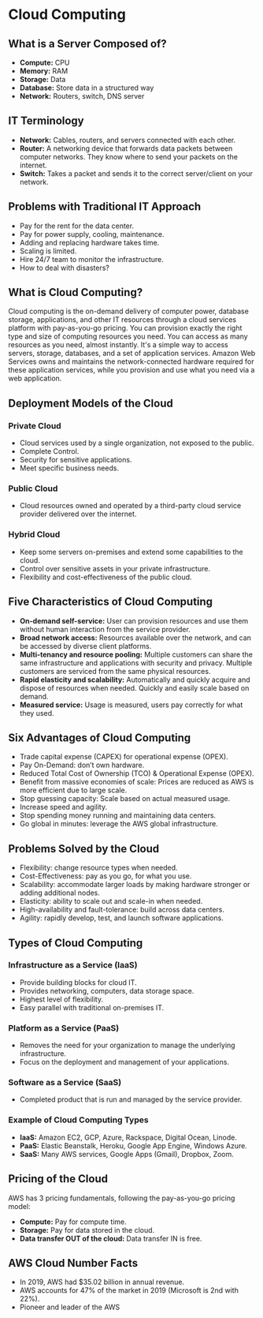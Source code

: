 # Cloud Computing

## What is a Server Composed of?

- **Compute:** CPU
- **Memory:** RAM
- **Storage:** Data
- **Database:** Store data in a structured way
- **Network:** Routers, switch, DNS server

## IT Terminology

- **Network:** Cables, routers, and servers connected with each other.
- **Router:** A networking device that forwards data packets between computer networks. They know where to send your packets on the internet.
- **Switch:** Takes a packet and sends it to the correct server/client on your network.

## Problems with Traditional IT Approach

- Pay for the rent for the data center.
- Pay for power supply, cooling, maintenance.
- Adding and replacing hardware takes time.
- Scaling is limited.
- Hire 24/7 team to monitor the infrastructure.
- How to deal with disasters?

## What is Cloud Computing?

Cloud computing is the on-demand delivery of computer power, database storage, applications, and other IT resources through a cloud services platform with pay-as-you-go pricing. You can provision exactly the right type and size of computing resources you need. You can access as many resources as you need, almost instantly. It's a simple way to access servers, storage, databases, and a set of application services. Amazon Web Services owns and maintains the network-connected hardware required for these application services, while you provision and use what you need via a web application.

## Deployment Models of the Cloud

### Private Cloud

- Cloud services used by a single organization, not exposed to the public.
- Complete Control.
- Security for sensitive applications.
- Meet specific business needs.

### Public Cloud

- Cloud resources owned and operated by a third-party cloud service provider delivered over the internet.

### Hybrid Cloud

- Keep some servers on-premises and extend some capabilities to the cloud.
- Control over sensitive assets in your private infrastructure.
- Flexibility and cost-effectiveness of the public cloud.

## Five Characteristics of Cloud Computing

- **On-demand self-service:** User can provision resources and use them without human interaction from the service provider.
- **Broad network access:** Resources available over the network, and can be accessed by diverse client platforms.
- **Multi-tenancy and resource pooling:** Multiple customers can share the same infrastructure and applications with security and privacy. Multiple customers are serviced from the same physical resources.
- **Rapid elasticity and scalability:** Automatically and quickly acquire and dispose of resources when needed. Quickly and easily scale based on demand.
- **Measured service:** Usage is measured, users pay correctly for what they used.

## Six Advantages of Cloud Computing

- Trade capital expense (CAPEX) for operational expense (OPEX).
- Pay On-Demand: don’t own hardware.
- Reduced Total Cost of Ownership (TCO) & Operational Expense (OPEX).
- Benefit from massive economies of scale: Prices are reduced as AWS is more efficient due to large scale.
- Stop guessing capacity: Scale based on actual measured usage.
- Increase speed and agility.
- Stop spending money running and maintaining data centers.
- Go global in minutes: leverage the AWS global infrastructure.

## Problems Solved by the Cloud

- Flexibility: change resource types when needed.
- Cost-Effectiveness: pay as you go, for what you use.
- Scalability: accommodate larger loads by making hardware stronger or adding additional nodes.
- Elasticity: ability to scale out and scale-in when needed.
- High-availability and fault-tolerance: build across data centers.
- Agility: rapidly develop, test, and launch software applications.

## Types of Cloud Computing

### Infrastructure as a Service (IaaS)

- Provide building blocks for cloud IT.
- Provides networking, computers, data storage space.
- Highest level of flexibility.
- Easy parallel with traditional on-premises IT.

### Platform as a Service (PaaS)

- Removes the need for your organization to manage the underlying infrastructure.
- Focus on the deployment and management of your applications.

### Software as a Service (SaaS)

- Completed product that is run and managed by the service provider.

### Example of Cloud Computing Types

- **IaaS:** Amazon EC2, GCP, Azure, Rackspace, Digital Ocean, Linode.
- **PaaS:** Elastic Beanstalk, Heroku, Google App Engine, Windows Azure.
- **SaaS:** Many AWS services, Google Apps (Gmail), Dropbox, Zoom.

## Pricing of the Cloud

AWS has 3 pricing fundamentals, following the pay-as-you-go pricing model:
- **Compute:** Pay for compute time.
- **Storage:** Pay for data stored in the cloud.
- **Data transfer OUT of the cloud:** Data transfer IN is free.

## AWS Cloud Number Facts

- In 2019, AWS had $35.02 billion in annual revenue.
- AWS accounts for 47% of the market in 2019 (Microsoft is 2nd with 22%).
- Pioneer and leader of the AWS
